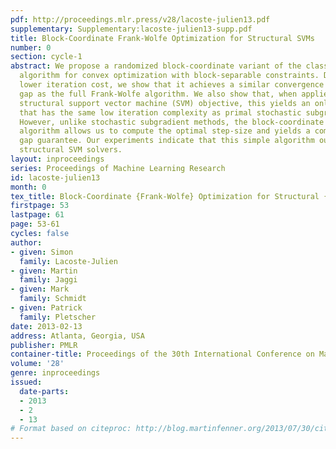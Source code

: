```yaml
---
pdf: http://proceedings.mlr.press/v28/lacoste-julien13.pdf
supplementary: Supplementary:lacoste-julien13-supp.pdf
title: Block-Coordinate Frank-Wolfe Optimization for Structural SVMs
number: 0
section: cycle-1
abstract: We propose a randomized block-coordinate variant of the classic Frank-Wolfe
  algorithm for convex optimization with block-separable constraints. Despite its
  lower iteration cost, we show that it achieves a similar convergence rate in duality
  gap as the full Frank-Wolfe algorithm. We also show that, when applied to the dual
  structural support vector machine (SVM) objective, this yields an online algorithm
  that has the same low iteration complexity as primal stochastic subgradient methods.
  However, unlike stochastic subgradient methods, the block-coordinate Frank-Wolfe
  algorithm allows us to compute the optimal step-size and yields a computable duality
  gap guarantee. Our experiments indicate that this simple algorithm outperforms competing
  structural SVM solvers.
layout: inproceedings
series: Proceedings of Machine Learning Research
id: lacoste-julien13
month: 0
tex_title: Block-Coordinate {Frank-Wolfe} Optimization for Structural {SVMs}
firstpage: 53
lastpage: 61
page: 53-61
cycles: false
author:
- given: Simon
  family: Lacoste-Julien
- given: Martin
  family: Jaggi
- given: Mark
  family: Schmidt
- given: Patrick
  family: Pletscher
date: 2013-02-13
address: Atlanta, Georgia, USA
publisher: PMLR
container-title: Proceedings of the 30th International Conference on Machine Learning
volume: '28'
genre: inproceedings
issued:
  date-parts:
  - 2013
  - 2
  - 13
# Format based on citeproc: http://blog.martinfenner.org/2013/07/30/citeproc-yaml-for-bibliographies/
---
```

